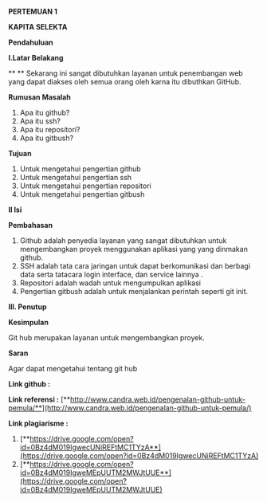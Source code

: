 **PERTEMUAN 1**

**KAPITA SELEKTA**

**Pendahuluan**

**I.Latar Belakang**

**       ** Sekarang ini sangat dibutuhkan layanan untuk penembangan web yang dapat diakses oleh semua orang oleh karna itu dibuthkan GitHub.

**Rumusan Masalah**

1. Apa itu github?
2. Apa itu ssh?
3. Apa itu repositori?
4. Apa itu gitbush?

**Tujuan**

1. Untuk mengetahui pengertian github
2. Untuk mengetahui pengertian ssh
3. Untuk mengetahui pengertian repositori
4. Untuk mengetahui pengertian gitbush

**II Isi**

**Pembahasan**

1. Github adalah penyedia layanan yang sangat dibutuhkan untuk mengembangkan proyek menggunakan aplikasi yang yang dinmakan github.
2. SSH adalah tata cara jaringan untuk dapat berkomunikasi dan berbagi data serta tatacara login interface, dan service lainnya .
3. Repositori adalah wadah untuk mengumpulkan aplikasi
4.  Pengertian gitbush adalah untuk menjalankan perintah seperti git init.

**III. Penutup**

**Kesimpulan**

Git hub merupakan layanan untuk mengembangkan proyek.

**Saran**

Agar dapat mengetahui tentang git hub

**Link github        :**

**Link referensi        :** [**http://www.candra.web.id/pengenalan-github-untuk-pemula/**](http://www.candra.web.id/pengenalan-github-untuk-pemula/)

**Link plagiarisme        :**

1. [**https://drive.google.com/open?id=0Bz4dM019IgwecUNiREFtMC1TYzA**](https://drive.google.com/open?id=0Bz4dM019IgwecUNiREFtMC1TYzA)
2. [**https://drive.google.com/open?id=0Bz4dM019IgweMEpUUTM2MWJtUUE**](https://drive.google.com/open?id=0Bz4dM019IgweMEpUUTM2MWJtUUE)
